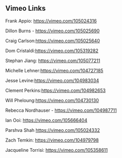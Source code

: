 ## Vimeo Links

Frank Appio:  https://vimeo.com/105024316

Dillon Burns - https://vimeo.com/105025690

Craig Carlson:https://vimeo.com/105025640

Dom Cristaldi:https://vimeo.com/105319282

Stephan Jiang: https://vimeo.com/105077211

Michelle Lehner:https://vimeo.com/104727185

Jesse Levine:https://vimeo.com/104983034

Clement Perkins:https://vimeo.com/104982653

Will Pheloung:https://vimeo.com/104730130

Rebecca Nordhauser - https://vimeo.com/104987711

Ian Ooi: https://vimeo.com/105666404

Parshva Shah https://vimeo.com/105024332

Zach Temkin: https://vimeo.com/104979798

Jacqueline Torrisi: https://vimeo.com/105358611
